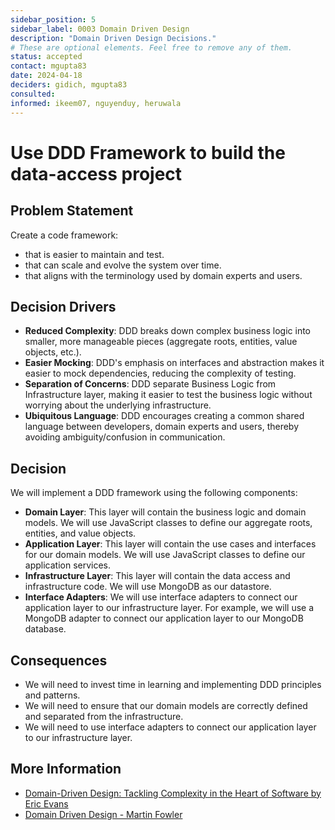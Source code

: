 ```yaml
---
sidebar_position: 5
sidebar_label: 0003 Domain Driven Design
description: "Domain Driven Design Decisions."
# These are optional elements. Feel free to remove any of them.
status: accepted
contact: mgupta83
date: 2024-04-18
deciders: gidich, mgupta83
consulted: 
informed: ikeem07, nguyenduy, heruwala
---
```


# Use DDD Framework to build the data-access project

## Problem Statement
Create a code framework:
- that is easier to maintain and test.
- that can scale and evolve the system over time.
- that aligns with the terminology used by domain experts and users.

## Decision Drivers
- **Reduced Complexity**: DDD breaks down complex business logic into smaller, more manageable pieces (aggregate roots, entities, value objects, etc.).
- **Easier Mocking**: DDD's emphasis on interfaces and abstraction makes it easier to mock dependencies, reducing the complexity of testing.
- **Separation of Concerns**: DDD separate Business Logic from Infrastructure layer, making it easier to test the business logic without worrying about the underlying infrastructure.
- **Ubiquitous Language**: DDD encourages creating a common shared language between developers, domain experts and users, thereby avoiding ambiguity/confusion in communication.

## Decision
We will implement a DDD framework using the following components:
- **Domain Layer**: This layer will contain the business logic and domain models. We will use JavaScript classes to define our aggregate roots, entities, and value objects.
- **Application Layer**: This layer will contain the use cases and interfaces for our domain models. We will use JavaScript classes to define our application services.
- **Infrastructure Layer**: This layer will contain the data access and infrastructure code. We will use MongoDB as our datastore.
- **Interface Adapters**: We will use interface adapters to connect our application layer to our infrastructure layer. For example, we will use a MongoDB adapter to connect our application layer to our MongoDB database.

## Consequences
- We will need to invest time in learning and implementing DDD principles and patterns.
- We will need to ensure that our domain models are correctly defined and separated from the infrastructure.
- We will need to use interface adapters to connect our application layer to our infrastructure layer.


## More Information

- [Domain-Driven Design: Tackling Complexity in the Heart of Software by Eric Evans](https://learning.oreilly.com/library/view/domain-driven-design-tackling/0321125215/)
- [Domain Driven Design - Martin Fowler](https://martinfowler.com/bliki/DomainDrivenDesign.html)